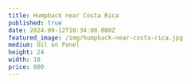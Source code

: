 ```yaml
---
title: Humpback near Costa Rica
published: true
date: 2024-09-12T10:34:00.000Z
featured_image: /img/humpback-near-costa-rica.jpg
medium: Oil on Panel
height: 24
width: 18
price: 800
---
```

